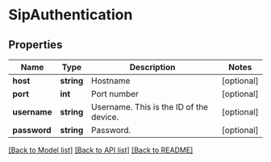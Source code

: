 # SipAuthentication

## Properties
Name | Type | Description | Notes
------------ | ------------- | ------------- | -------------
**host** | **string** | Hostname | [optional] 
**port** | **int** | Port number | [optional] 
**username** | **string** | Username. This is the ID of the device. | [optional] 
**password** | **string** | Password. | [optional] 

[[Back to Model list]](../README.md#documentation-for-models) [[Back to API list]](../README.md#documentation-for-api-endpoints) [[Back to README]](../README.md)


